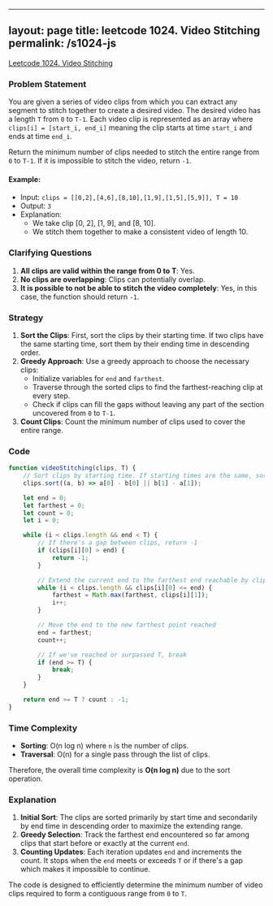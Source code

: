 
---
layout: page
title: leetcode 1024. Video Stitching
permalink: /s1024-js
---
[Leetcode 1024. Video Stitching](https://algoadvance.github.io/algoadvance/l1024)
### Problem Statement

You are given a series of video clips from which you can extract any segment to stitch together to create a desired video. The desired video has a length `T` from `0` to `T-1`. Each video clip is represented as an array where `clips[i] = [start_i, end_i]` meaning the clip starts at time `start_i` and ends at time `end_i`.

Return the minimum number of clips needed to stitch the entire range from `0` to `T-1`. If it is impossible to stitch the video, return `-1`.

#### Example:
- Input: `clips = [[0,2],[4,6],[8,10],[1,9],[1,5],[5,9]], T = 10`
- Output: `3`
- Explanation: 
  - We take clip [0, 2], [1, 9], and [8, 10]. 
  - We stitch them together to make a consistent video of length 10.

### Clarifying Questions
1. **All clips are valid within the range from 0 to T**: Yes.
2. **No clips are overlapping**: Clips can potentially overlap.
3. **It is possible to not be able to stitch the video completely**: Yes, in this case, the function should return `-1`.

### Strategy

1. **Sort the Clips**: First, sort the clips by their starting time. If two clips have the same starting time, sort them by their ending time in descending order.
2. **Greedy Approach**: Use a greedy approach to choose the necessary clips:
   - Initialize variables for `end` and `farthest`.
   - Traverse through the sorted clips to find the farthest-reaching clip at every step.
   - Check if clips can fill the gaps without leaving any part of the section uncovered from `0` to `T-1`.
3. **Count Clips**: Count the minimum number of clips used to cover the entire range.

### Code

```javascript
function videoStitching(clips, T) {
    // Sort clips by starting time. If starting times are the same, sort by ending time in descending order.
    clips.sort((a, b) => a[0] - b[0] || b[1] - a[1]);

    let end = 0;
    let farthest = 0;
    let count = 0;
    let i = 0;

    while (i < clips.length && end < T) {
        // If there's a gap between clips, return -1
        if (clips[i][0] > end) {
            return -1;
        }

        // Extend the current end to the farthest end reachable by clips starting before or at `end`
        while (i < clips.length && clips[i][0] <= end) {
            farthest = Math.max(farthest, clips[i][1]);
            i++;
        }

        // Move the end to the new farthest point reached
        end = farthest;
        count++;

        // If we've reached or surpassed T, break
        if (end >= T) {
            break;
        }
    }

    return end >= T ? count : -1;
}
```

### Time Complexity

- **Sorting**: O(n log n) where `n` is the number of clips.
- **Traversal**: O(n) for a single pass through the list of clips.

Therefore, the overall time complexity is **O(n log n)** due to the sort operation.

### Explanation

1. **Initial Sort**: The clips are sorted primarily by start time and secondarily by end time in descending order to maximize the extending range.
2. **Greedy Selection**: Track the farthest end encountered so far among clips that start before or exactly at the current `end`.
3. **Counting Updates**: Each iteration updates `end` and increments the count. It stops when the `end` meets or exceeds `T` or if there's a gap which makes it impossible to continue.

The code is designed to efficiently determine the minimum number of video clips required to form a contiguous range from `0` to `T`.